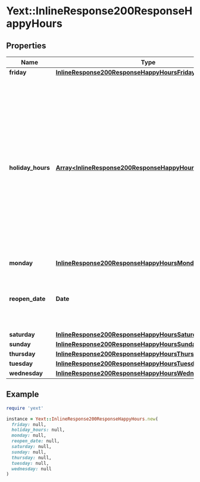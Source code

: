 # Yext::InlineResponse200ResponseHappyHours

## Properties

| Name | Type | Description | Notes |
| ---- | ---- | ----------- | ----- |
| **friday** | [**InlineResponse200ResponseHappyHoursFriday**](InlineResponse200ResponseHappyHoursFriday.md) |  | [optional] |
| **holiday_hours** | [**Array&lt;InlineResponse200ResponseHappyHoursHolidayHours&gt;**](InlineResponse200ResponseHappyHoursHolidayHours.md) |  **NOTE:** The list of Holiday Hours that you send us must be comprehensive. For example, if you send us a list of Holiday Hours that does not include Holiday Hours that you sent in your last update, Yext considers the missing Holiday Hours to be deleted, and we remove them.   Array must be ordered.   Filtering Type: &#x60;list of object&#x60; | [optional] |
| **monday** | [**InlineResponse200ResponseHappyHoursMonday**](InlineResponse200ResponseHappyHoursMonday.md) |  | [optional] |
| **reopen_date** | **Date** |  Date must be on or after 1970-01-01 Date must be before or on 2038-01-01  Filtering Type: &#x60;date&#x60; | [optional] |
| **saturday** | [**InlineResponse200ResponseHappyHoursSaturday**](InlineResponse200ResponseHappyHoursSaturday.md) |  | [optional] |
| **sunday** | [**InlineResponse200ResponseHappyHoursSunday**](InlineResponse200ResponseHappyHoursSunday.md) |  | [optional] |
| **thursday** | [**InlineResponse200ResponseHappyHoursThursday**](InlineResponse200ResponseHappyHoursThursday.md) |  | [optional] |
| **tuesday** | [**InlineResponse200ResponseHappyHoursTuesday**](InlineResponse200ResponseHappyHoursTuesday.md) |  | [optional] |
| **wednesday** | [**InlineResponse200ResponseHappyHoursWednesday**](InlineResponse200ResponseHappyHoursWednesday.md) |  | [optional] |

## Example

```ruby
require 'yext'

instance = Yext::InlineResponse200ResponseHappyHours.new(
  friday: null,
  holiday_hours: null,
  monday: null,
  reopen_date: null,
  saturday: null,
  sunday: null,
  thursday: null,
  tuesday: null,
  wednesday: null
)
```

